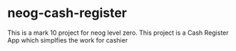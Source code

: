 # neog-cash-register
 This is a mark 10 project for neog level zero. This project is a Cash Register App which simplfies the work for cashier
